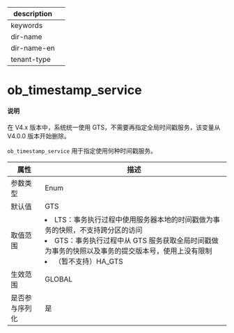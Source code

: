 |description||
|---|---|
|keywords||
|dir-name||
|dir-name-en||
|tenant-type||

# ob_timestamp_service

<main id="notice" type='explain'>
<h4>说明</h4>
<p>在 V4.x 版本中，系统统一使用 GTS，不需要再指定全局时间戳服务，该变量从 V4.0.0 版本开始删除。</p>
</main>

`ob_timestamp_service` 用于指定使用何种时间戳服务。

| **属性**  |              **描述**                                  |
|---------|----------------------------------------------------------|
| 参数类型    | Enum                                                         |
| 默认值     | GTS                                                                                                                                             |
| 取值范围    | <li> LTS：事务执行过程中使用服务器本地的时间戳做为事务的快照，不支持跨分区的访问   <li> GTS：事务执行过程中从 GTS 服务获取全局时间戳做为事务的快照以及事务的提交版本号，使用上没有限制   <li>（暂不支持）HA_GTS    |
| 生效范围    | GLOBAL                                                                                                                                          |
| 是否参与序列化 | 是                                                                                                                                               |
